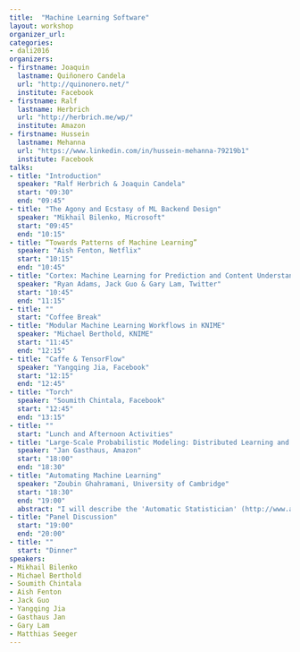 ```yaml
---
title:  "Machine Learning Software"
layout: workshop
organizer_url: 
categories:
- dali2016
organizers:
- firstname: Joaquin 
  lastname: Quiñonero Candela
  url: "http://quinonero.net/"
  institute: Facebook
- firstname: Ralf
  lastname: Herbrich
  url: "http://herbrich.me/wp/"
  institute: Amazon
- firstname: Hussein
  lastname: Mehanna
  url: "https://www.linkedin.com/in/hussein-mehanna-79219b1"
  institute: Facebook
talks:
- title: "Introduction"
  speaker: "Ralf Herbrich & Joaquin Candela"
  start: "09:30"
  end: "09:45"
- title: "The Agony and Ecstasy of ML Backend Design"
  speaker: "Mikhail Bilenko, Microsoft"
  start: "09:45"
  end: "10:15"
- title: “Towards Patterns of Machine Learning”
  speaker: "Aish Fenton, Netflix"
  start: "10:15"
  end: "10:45"
- title: "Cortex: Machine Learning for Prediction and Content Understanding at Twitter"
  speaker: "Ryan Adams, Jack Guo & Gary Lam, Twitter"
  start: "10:45"
  end: "11:15"
- title: ""
  start: "Coffee Break"
- title: "Modular Machine Learning Workflows in KNIME"
  speaker: "Michael Berthold, KNIME"
  start: "11:45"
  end: "12:15"
- title: "Caffe & TensorFlow"
  speaker: "Yangqing Jia, Facebook"
  start: "12:15"
  end: "12:45"
- title: "Torch"
  speaker: "Soumith Chintala, Facebook"
  start: "12:45"
  end: "13:15"
- title: ""
  start: "Lunch and Afternoon Activities"
- title: "Large-Scale Probabilistic Modeling: Distributed Learning and Inference using Apache Spark"
  speaker: "Jan Gasthaus, Amazon"
  start: "18:00"
  end: "18:30"
- title: "Automating Machine Learning"
  speaker: "Zoubin Ghahramani, University of Cambridge"
  start: "18:30"
  end: "19:00"
  abstract: "I will describe the 'Automatic Statistician' (http://www.automaticstatistician.com/index/),  a project which aims to automate the exploratory analysis and modelling of data. Our approach starts by defining a large space of related probabilistic models via a grammar over models, and then uses Bayesian marginal likelihood computations to search over this space  for one or a few good models of the data. The aim is to find models which have both good predictive performance, and are somewhat interpretable. The Automatic Statistician generates a natural language summary of the analysis, producing a 10-15 page report with plots and tables describing the analysis.  I will also link this to recent work we have been doing in the area of Probabilistic Programming (including an new system in Julia) to automate inference, and on the rational allocation of computational resources (and our entry in the AutoML conference). The theme is: automate, automate, automate!"
- title: "Panel Discussion"
  start: "19:00"
  end: "20:00"
- title: ""
  start: "Dinner"
speakers:
- Mikhail Bilenko
- Michael Berthold
- Soumith Chintala
- Aish Fenton
- Jack Guo
- Yangqing Jia
- Gasthaus Jan
- Gary Lam
- Matthias Seeger
---
```

